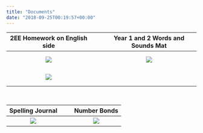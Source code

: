 ```yaml
---
title: "Documents"
date: "2018-09-25T00:19:57+00:00"
---
```


2EE Homework on English side | &nbsp; &nbsp; | Year 1 and 2 Words and Sounds Mat
:---: | --- | :----:
[![](/images/year2Homework.png)](/docs/year2Homework.pdf) | &nbsp; &nbsp; | [![](/images/wordsAndSoundsMat.png)](/docs/wordsAndSoundsMat.pdf)
[![](/images/makeDifference.png)](/docs/makeDifference.pdf) | &nbsp; &nbsp; | &nbsp; &nbsp;

&nbsp;

Spelling Journal | &nbsp; &nbsp; | Number Bonds
:---: | --- | :---:
[![](/images/spellingJournal.png)](/docs/spellingJournal.pdf) | &nbsp; &nbsp; | [![](/images/numberBonds.png)](/docs/numberBonds.pdf)
